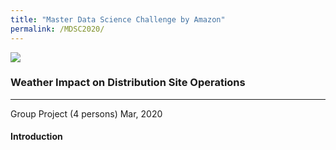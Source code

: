 ```yaml
---
title: "Master Data Science Challenge by Amazon"
permalink: /MDSC2020/
---
```


<img src="/cv-portfolio/assets/images/amazon600.png" />

### Weather Impact on Distribution Site Operations
*******************

<div class="project-summary">
  <span>Group Project (4 persons)      Mar, 2020</span>
</div><!--//project-summary-->

#### Introduction
